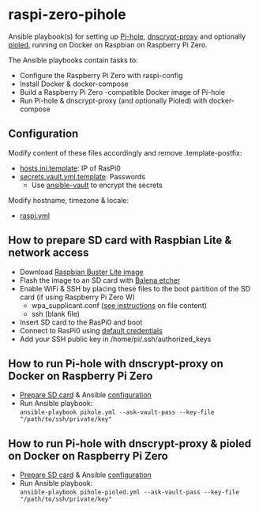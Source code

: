 # raspi-zero-pihole
Ansible playbook(s) for setting up [Pi-hole](https://github.com/pi-hole/pi-hole), [dnscrypt-proxy](https://github.com/DNSCrypt/dnscrypt-proxy) and optionally [pioled](https://www.adafruit.com/product/3527), running on Docker on Raspbian on Raspberry Pi Zero.

The Ansible playbooks contain tasks to:
* Configure the Raspberry Pi Zero with raspi-config
* Install Docker & docker-compose
* Build a Raspberry Pi Zero -compatible Docker image of Pi-hole
* Run Pi-hole & dnscrypt-proxy (and optionally Pioled) with docker-compose

## Configuration
Modify content of these files accordingly and remove .template-postfix:
* [hosts.ini.template](hosts.ini.template): IP of RasPi0
* [secrets.vault.yml.template](group_vars/secrets.vault.yml.template): Passwords
  * Use [ansible-vault](https://docs.ansible.com/ansible/latest/user_guide/vault.html#encrypting-unencrypted-files) to encrypt the secrets

Modify hostname, timezone & locale:
* [raspi.yml](group_vars/raspi.yml)

## How to prepare SD card with Raspbian Lite & network access
* Download [Raspbian Buster Lite image](https://downloads.raspberrypi.org/raspbian_lite_latest)
* Flash the image to an SD card with [Balena etcher](https://www.balena.io/etcher/)
* Enable WiFi & SSH by placing these files to the boot partition of the SD card (if using Raspberry Pi Zero W)
  * wpa_supplicant.conf ([see instructions](https://www.raspberrypi-spy.co.uk/2017/04/manually-setting-up-pi-wifi-using-wpa_supplicant-conf/) on file content)
  * ssh (blank file)
* Insert SD card to the RasPi0 and boot
* Connect to RasPi0 using [default credentials](https://www.raspberrypi.org/documentation/linux/usage/users.md)
* Add your SSH public key in /home/pi/.ssh/authorized_keys

## How to run Pi-hole with dnscrypt-proxy on Docker on Raspberry Pi Zero
* [Prepare SD card](#how-to-prepare-sd-card-with-raspbian-lite--network-access) & Ansible [configuration](#configuration)
* Run Ansible playbook:<br/>
    `ansible-playbook pihole.yml --ask-vault-pass --key-file "/path/to/ssh/private/key"`

## How to run Pi-hole with dnscrypt-proxy & pioled on Docker on Raspberry Pi Zero
* [Prepare SD card](#how-to-prepare-sd-card-with-raspbian-lite--network-access) & Ansible [configuration](#configuration)
* Run Ansible playbook:<br/>
    `ansible-playbook pihole-pioled.yml --ask-vault-pass --key-file "/path/to/ssh/private/key"`
